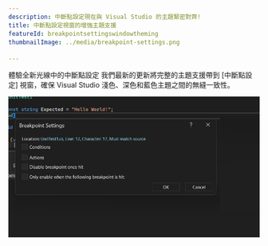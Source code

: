 ```yaml
---
description: 中斷點設定現在與 Visual Studio 的主題緊密對齊!
title: 中斷點設定視窗的增強主題支援
featureId: breakpointsettingswindowtheming
thumbnailImage: ../media/breakpoint-settings.png

---
```


體驗全新光線中的中斷點設定 我們最新的更新將完整的主題支援帶到 [中斷點設定] 視窗，確保 Visual Studio 淺色、深色和藍色主題之間的無縫一致性。

![中斷點設定主題](../media/breakpoint-settings.png "中斷點設定主題")

